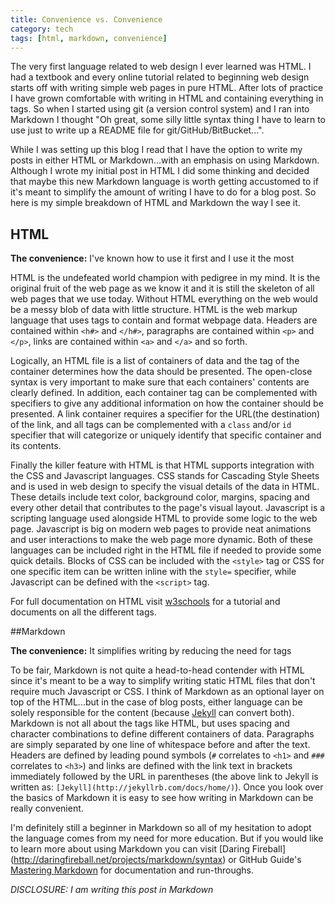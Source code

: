 ```yaml
---  
title: Convenience vs. Convenience 
category: tech
tags: [html, markdown, convenience] 
---
```


The very first language related to web design I ever learned was HTML. I had a
textbook and every online tutorial related to beginning web design starts off
with writing simple web pages in pure HTML. After lots of practice I have grown
comfortable with writing in HTML and containing everything in tags. So when I
started using git (a version control system) and I ran into Markdown I thought
"Oh great, some silly little syntax thing I have to learn to use just to write
up a README file for git/GitHub/BitBucket...".

While I was setting up this blog I read that I have the option to write my posts in either HTML or
Markdown...with an emphasis on using Markdown. Although I wrote my initial post
in HTML I did some thinking and decided that maybe this new Markdown language is
worth getting accustomed to if it's meant to simplify the amount of writing I
have to do for a blog post. So here is my simple breakdown of HTML and Markdown
the way I see it.

## HTML

**The convenience:** I've known how to use it first and I use it the most

HTML is the undefeated world champion with pedigree in my mind. It is the
original fruit of the web page as we know it and it is still the skeleton of all
web pages that we use today. Without HTML everything on the web would be a messy
blob of data with little structure. HTML is the web markup language that uses
tags to contain and format webpage data. Headers are contained within `<h#>` and
`</h#>`, paragraphs are contained within `<p>` and `</p>`, links are contained
within `<a>` and `</a>` and so forth.

Logically, an HTML file is a list of containers of data and the tag of the
container determines how the data should be presented. The open-close syntax is
very important to make sure that each containers' contents are clearly defined.
In addition, each container tag can be complemented with specifiers to give any
additional information on how the container should be presented. A link
container requires a specifier for the URL(the destination) of the link, and all
tags can be complemented with a `class` and/or `id` specifier that will
categorize or uniquely identify that specific container and its contents.

Finally the killer feature with HTML is that HTML supports integration with the
CSS and Javascript languages. CSS stands for Cascading Style Sheets and is used
in web design to specify the visual details of the data in HTML. These details
include text color, background color, margins, spacing and every other detail
that contributes to the page's visual layout. Javascript is a scripting language
used alongside HTML to provide some logic to the web page. Javascript is big on
modern web pages to provide neat animations and user interactions to make the
web page more dynamic. Both of these languages can be included right in the HTML
file if needed to provide some quick details. Blocks of CSS can be included with
the `<style>` tag or CSS for one specific item can be written inline with the
`style=` specifier, while Javascript can be defined with the `<script>` tag.

For full documentation on HTML visit [w3schools](http://www.w3schools.com/html/) for a tutorial and documents on all the different tags.

##Markdown

**The convenience:** It simplifies writing by reducing the need for tags

To be fair, Markdown is not quite a head-to-head contender with HTML since it's
meant to be a way to simplify writing static HTML files that don't require much
Javascript or CSS. I think of Markdown as an optional layer on top of the
HTML...but in the case of blog posts, either language can be solely responsible
for the content (because [Jekyll](http://jekyllrb.com/docs/home/) can convert
both). Markdown is not all about the tags like HTML, but uses spacing and
character combinations to define different containers of data. Paragraphs are
simply separated by one line of whitespace before and after the text. Headers
are defined by leading pound symbols (`#` correlates to `<h1>` and `###`
correlates to `<h3>`) and links are defined with the link text in brackets
immediately followed by the URL in parentheses (the above link to Jekyll is
written as: `[Jekyll](http://jekyllrb.com/docs/home/)`). Once you look over the
basics of Markdown it is easy to see how writing in Markdown can be really
convenient.

I'm definitely still a beginner in Markdown so all of my hesitation to adopt the language comes from my need for more
education. But if you would like to learn more about using Markdown you can visit [Daring Fireball]
(http://daringfireball.net/projects/markdown/syntax) or GitHub Guide's 
[Mastering Markdown](https://guides.github.com/features/mastering-markdown/) for documentation and run-throughs.

*DISCLOSURE: I am writing this post in Markdown*